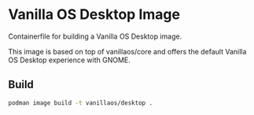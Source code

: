 # Vanilla OS Desktop Image
Containerfile for building a Vanilla OS Desktop image.

This image is based on top of vanillaos/core and offers the default
Vanilla OS Desktop experience with GNOME.

## Build

```bash
podman image build -t vanillaos/desktop .
```
